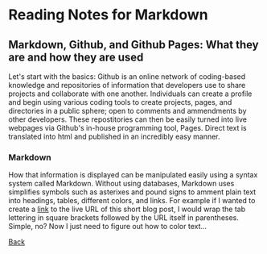 # Reading Notes for Markdown

## **Markdown, Github, and Github Pages: What they are and how they are used** ##

Let's start with the basics: Github is an online network of coding-based knowledge and repositories of information that developers use to share projects and collaborate with one another. Individuals can create a profile and begin using various coding tools to create projects, pages, and directories in a public sphere; open to comments and ammendments by other developers. These repostitories can then be easily turned into live webpages via Github's in-house programming tool, Pages. Direct text is translated into html and published in an incredibly easy manner.

### Markdown

How that information is displayed can be manipulated easily using a syntax system called Markdown. Without using databases, Markdown uses simplifies symbols such as asterixes and pound signs to amment plain text into headings, tables, different colors, and links. For example if I wanted to create a [link]() to the live URL of this short blog post, I would wrap the tab lettering in square brackets followed by the URL itself in parentheses. Simple, no? Now I just need to figure out how to color text...

[Back](README.md)
